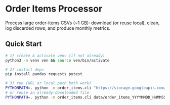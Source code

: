 # Order Items Processor

Process large order-items CSVs (~1 GB): download (or reuse local), clean, log discarded rows, and produce monthly metrics.

## Quick Start

```bash
# 1) create & activate venv (if not already)
python3 -m venv ven && source ven/bin/activate

# 2) install deps
pip install pandas requests pytest

# 3) run (URL or local path both work)
PYTHONPATH=. python -m order_items.cli "https://storage.googleapis.com/nozzle-csv-exports/testing-data/order_items_data_2_.csv"
# or reuse an already-downloaded file
PYTHONPATH=. python -m order_items.cli data/order_items_YYYYMMDD_HHMMSS.csv

